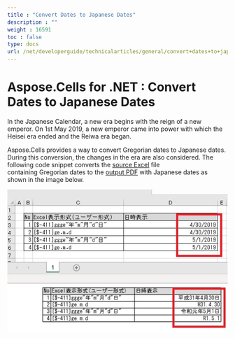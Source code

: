 ```yaml
---
title : "Convert Dates to Japanese Dates" 
description : "" 
weight : 16591 
toc : false
type: docs
url: /net/developerguide/technicalarticles/general/convert+dates+to+japanese+dates/
---
```


# Aspose.Cells for .NET : Convert Dates to Japanese Dates


In the Japanese  Calendar, a new era begins with the reign of a new emperor. On 1st May 2019, a new emperor came into power with which the Heisei era ended and the Reiwa era began.

Aspose.Cells provides a way to convert Gregorian dates to Japanese dates. During this conversion, the changes in the era are also considered. The following code snippet converts the [source Excel](https://docs2.aspose.com/cells/net/attachments/89981349/90112015.xlsx) file containing Gregorian dates to the [output PDF](https://docs2.aspose.com/cells/net/attachments/89981349/90112016.pdf) with Japanese dates as shown in the image below.

![image](90112017.jpg)


